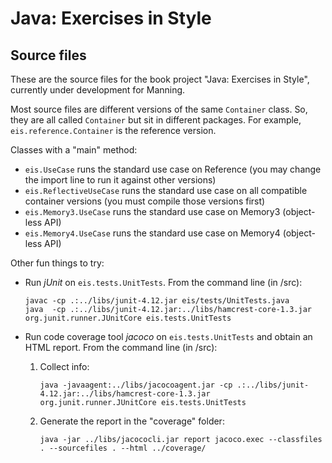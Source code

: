 # Java: Exercises in Style
## Source files

These are the source files for the book project "Java: Exercises in Style",
currently under development for Manning.

Most source files are different versions of the same `Container` class.
So, they are all called `Container` but sit in different packages.
For example, `eis.reference.Container` is the reference version.

Classes with a "main" method:

 * `eis.UseCase` runs the standard use case on Reference (you may change the import line to run it against other versions)
 * `eis.ReflectiveUseCase` runs the standard use case on all compatible container versions (you must compile those versions first)
 * `eis.Memory3.UseCase` runs the standard use case on Memory3 (object-less API)
 * `eis.Memory4.UseCase` runs the standard use case on Memory4 (object-less API)

Other fun things to try:

 * Run _jUnit_ on `eis.tests.UnitTests`. From the command line (in /src):
 
     `javac -cp .:../libs/junit-4.12.jar eis/tests/UnitTests.java`  
     `java  -cp .:../libs/junit-4.12.jar:../libs/hamcrest-core-1.3.jar org.junit.runner.JUnitCore eis.tests.UnitTests`

 * Run code coverage tool _jacoco_ on `eis.tests.UnitTests` and obtain an HTML report. From the command line (in /src):
 
     1. Collect info:

        `java -javaagent:../libs/jacocoagent.jar -cp .:../libs/junit-4.12.jar:../libs/hamcrest-core-1.3.jar org.junit.runner.JUnitCore eis.tests.UnitTests`  

     2. Generate the report in the "coverage" folder:

        `java -jar ../libs/jacococli.jar report jacoco.exec --classfiles . --sourcefiles . --html ../coverage/`
